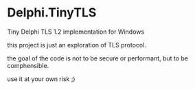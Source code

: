 # Delphi.TinyTLS
Tiny Delphi TLS 1.2 implementation for Windows

this project is just an exploration of TLS protocol.

the goal of the code is not to be secure or performant, but to be comphensible.

use it at your own risk ;)